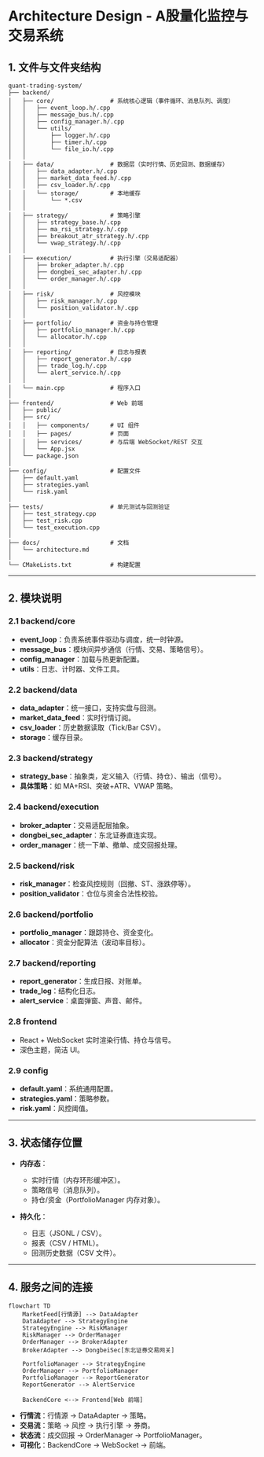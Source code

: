 # Architecture Design - A股量化监控与交易系统

## 1. 文件与文件夹结构

```
quant-trading-system/
├── backend/
│   ├── core/                # 系统核心逻辑（事件循环、消息队列、调度）
│   │   ├── event_loop.h/.cpp
│   │   ├── message_bus.h/.cpp
│   │   ├── config_manager.h/.cpp
│   │   └── utils/
│   │       ├── logger.h/.cpp
│   │       ├── timer.h/.cpp
│   │       └── file_io.h/.cpp
│   │
│   ├── data/                # 数据层（实时行情、历史回测、数据缓存）
│   │   ├── data_adapter.h/.cpp
│   │   ├── market_data_feed.h/.cpp
│   │   ├── csv_loader.h/.cpp
│   │   └── storage/         # 本地缓存
│   │       └── *.csv
│   │
│   ├── strategy/            # 策略引擎
│   │   ├── strategy_base.h/.cpp
│   │   ├── ma_rsi_strategy.h/.cpp
│   │   ├── breakout_atr_strategy.h/.cpp
│   │   └── vwap_strategy.h/.cpp
│   │
│   ├── execution/           # 执行引擎（交易适配器）
│   │   ├── broker_adapter.h/.cpp
│   │   ├── dongbei_sec_adapter.h/.cpp
│   │   └── order_manager.h/.cpp
│   │
│   ├── risk/                # 风控模块
│   │   ├── risk_manager.h/.cpp
│   │   └── position_validator.h/.cpp
│   │
│   ├── portfolio/           # 资金与持仓管理
│   │   ├── portfolio_manager.h/.cpp
│   │   └── allocator.h/.cpp
│   │
│   ├── reporting/           # 日志与报表
│   │   ├── report_generator.h/.cpp
│   │   ├── trade_log.h/.cpp
│   │   └── alert_service.h/.cpp
│   │
│   └── main.cpp             # 程序入口
│
├── frontend/                # Web 前端
│   ├── public/
│   ├── src/
│   │   ├── components/      # UI 组件
│   │   ├── pages/           # 页面
│   │   ├── services/        # 与后端 WebSocket/REST 交互
│   │   └── App.jsx
│   └── package.json
│
├── config/                  # 配置文件
│   ├── default.yaml
│   ├── strategies.yaml
│   └── risk.yaml
│
├── tests/                   # 单元测试与回测验证
│   ├── test_strategy.cpp
│   ├── test_risk.cpp
│   └── test_execution.cpp
│
├── docs/                    # 文档
│   └── architecture.md
│
└── CMakeLists.txt           # 构建配置
```

---

## 2. 模块说明

### 2.1 backend/core
- **event_loop**：负责系统事件驱动与调度，统一时钟源。  
- **message_bus**：模块间异步通信（行情、交易、策略信号）。  
- **config_manager**：加载与热更新配置。  
- **utils**：日志、计时器、文件工具。  

### 2.2 backend/data
- **data_adapter**：统一接口，支持实盘与回测。  
- **market_data_feed**：实时行情订阅。  
- **csv_loader**：历史数据读取（Tick/Bar CSV）。  
- **storage**：缓存目录。  

### 2.3 backend/strategy
- **strategy_base**：抽象类，定义输入（行情、持仓）、输出（信号）。  
- **具体策略**：如 MA+RSI、突破+ATR、VWAP 策略。  

### 2.4 backend/execution
- **broker_adapter**：交易适配层抽象。  
- **dongbei_sec_adapter**：东北证券直连实现。  
- **order_manager**：统一下单、撤单、成交回报处理。  

### 2.5 backend/risk
- **risk_manager**：检查风控规则（回撤、ST、涨跌停等）。  
- **position_validator**：仓位与资金合法性校验。  

### 2.6 backend/portfolio
- **portfolio_manager**：跟踪持仓、资金变化。  
- **allocator**：资金分配算法（波动率目标）。  

### 2.7 backend/reporting
- **report_generator**：生成日报、对账单。  
- **trade_log**：结构化日志。  
- **alert_service**：桌面弹窗、声音、邮件。  

### 2.8 frontend
- React + WebSocket 实时渲染行情、持仓与信号。  
- 深色主题，简洁 UI。  

### 2.9 config
- **default.yaml**：系统通用配置。  
- **strategies.yaml**：策略参数。  
- **risk.yaml**：风控阈值。  

---

## 3. 状态储存位置

- **内存态**：
  - 实时行情（内存环形缓冲区）。  
  - 策略信号（消息队列）。  
  - 持仓/资金（PortfolioManager 内存对象）。  

- **持久化**：
  - 日志（JSONL / CSV）。  
  - 报表（CSV / HTML）。  
  - 回测历史数据（CSV 文件）。  

---

## 4. 服务之间的连接

```mermaid
flowchart TD
    MarketFeed[行情源] --> DataAdapter
    DataAdapter --> StrategyEngine
    StrategyEngine --> RiskManager
    RiskManager --> OrderManager
    OrderManager --> BrokerAdapter
    BrokerAdapter --> DongbeiSec[东北证券交易网关]

    PortfolioManager --> StrategyEngine
    OrderManager --> PortfolioManager
    PortfolioManager --> ReportGenerator
    ReportGenerator --> AlertService

    BackendCore <--> Frontend[Web 前端]
```

- **行情流**：行情源 → DataAdapter → 策略。  
- **交易流**：策略 → 风控 → 执行引擎 → 券商。  
- **状态流**：成交回报 → OrderManager → PortfolioManager。  
- **可视化**：BackendCore → WebSocket → 前端。  
